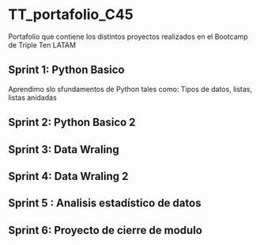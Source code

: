# TT_portafolio_C45
Portafolio que contiene los distintos proyectos realizados en el Bootcamp de Triple Ten LATAM
## Sprint 1: Python Basico
Aprendimo slo sfundamentos de Python tales como:
Tipos de datos, listas, listas anidadas
## Sprint 2: Python Basico 2

## Sprint 3: Data Wraling 

## Sprint 4: Data Wraling 2

## Sprint 5 : Analisis estadístico de datos

## Sprint 6: Proyecto de cierre de modulo 

